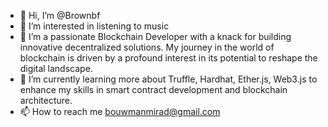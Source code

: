 - 👋 Hi, I’m @Brownbf
- 👀 I’m interested in listening to music
- 💞️ I’m a passionate Blockchain Developer with a knack for building innovative decentralized solutions. My journey in the world of blockchain is driven by a profound interest in its potential to reshape the digital landscape.
- 🌱 I’m currently learning more about Truffle, Hardhat, Ether.js, Web3.js to enhance my skills in smart contract development and blockchain architecture.
- 📫 How to reach me bouwmanmirad@gmail.com

<!---
Brownbf/Brownbf is a ✨ special ✨ repository because its `README.md` (this file) appears on your GitHub profile.
You can click the Preview link to take a look at your changes.
--->
